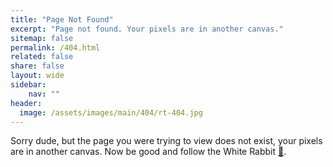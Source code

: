 ```yaml
---
title: "Page Not Found"
excerpt: "Page not found. Your pixels are in another canvas."
sitemap: false
permalink: /404.html
related: false
share: false
layout: wide
sidebar:
    nav: ""
header:
  image: /assets/images/main/404/rt-404.jpg
---
```


Sorry dude, but the page you were trying to view does not exist, your pixels are in another canvas.
Now be good and follow the White Rabbit [🐇](/).
